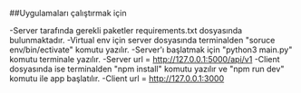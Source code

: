 ##Uygulamaları çalıştırmak için

-Server tarafında gerekli paketler requirements.txt dosyasında bulunmaktadır.
-Virtual env için server dosyasında terminalden "soruce env/bin/ectivate" komutu yazılır.
-Server'ı başlatmak için "python3 main.py" komutu terminale yazılır.
-Server url = http://127.0.0.1:5000/api/v1
-Client dosyasında ise terminalden "npm install" komutu yazılır ve "npm run dev" komutu ile app başlatılır.
-Client url = http://127.0.0.1:3000
